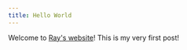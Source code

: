 ```yaml
---
title: Hello World
---
```

Welcome to [Ray's website](https://slray.com)! This is my very first post!

